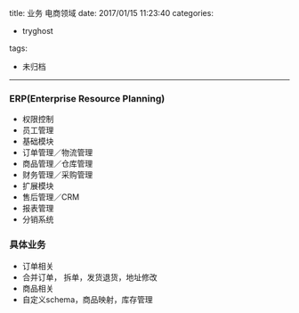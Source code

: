 title: 业务 电商领域
date: 2017/01/15 11:23:40
categories:
 - tryghost

tags:
 - 未归档 



---

### ERP(Enterprise Resource Planning)

* 权限控制
 * 员工管理
* 基础模块
 * 订单管理／物流管理
 * 商品管理／仓库管理
 * 财务管理／采购管理
* 扩展模块
 * 售后管理／CRM
 * 报表管理
 * 分销系统

### 具体业务
* 订单相关
 * 合并订单， 拆单，发货退货，地址修改
* 商品相关
 * 自定义schema，商品映射，库存管理





